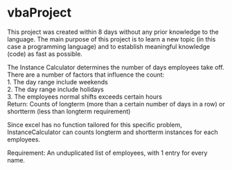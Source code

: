 # vbaProject
This project was created within 8 days without any prior knowledge to the language. The main purpose of this project is to learn a new topic (in this case a programming language) and to establish meaningful knowledge (code) as fast as possible.                              
            
The Instance Calculator determines the number of days employees take off. There are a number of factors that influence the count:        
    1. The day range include weekends  
    2. The day range include holidays        
    3. The employees normal shifts exceeds certain hours  
Return: Counts of longterm (more than a certain number of days in a row) or shortterm (less than longterm requirement)  
      
Since excel has no function tailored for this specific problem, InstanceCalculator can counts longterm and shortterm instances for each employees.      
   
Requirement: An unduplicated list of employees, with 1 entry for every name.    
  
  
